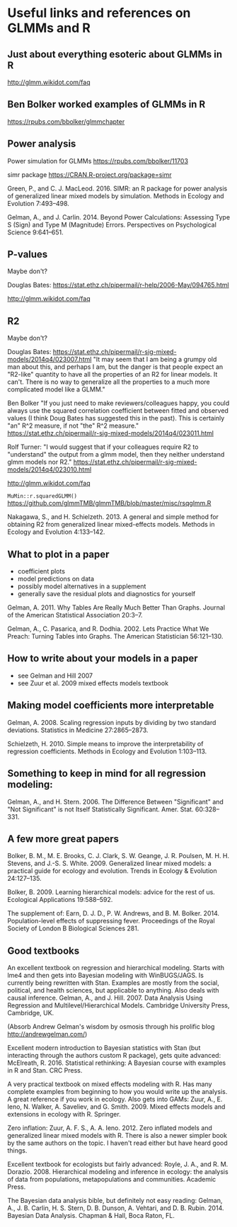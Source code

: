 # Useful links and references on GLMMs and R

## Just about everything esoteric about GLMMs in R

<http://glmm.wikidot.com/faq>

## Ben Bolker worked examples of GLMMs in R

<https://rpubs.com/bbolker/glmmchapter>

## Power analysis 

Power simulation for GLMMs
<https://rpubs.com/bbolker/11703>

simr package
<https://CRAN.R-project.org/package=simr>
 
Green, P., and C. J. MacLeod. 2016. SIMR: an R package for power analysis of generalized linear mixed models by simulation. Methods in Ecology and Evolution 7:493–498.

Gelman, A., and J. Carlin. 2014. Beyond Power Calculations: Assessing Type S (Sign) and Type M (Magnitude) Errors. Perspectives on Psychological Science 9:641–651.

## P-values

Maybe don't? 

Douglas Bates:
<https://stat.ethz.ch/pipermail/r-help/2006-May/094765.html>

<http://glmm.wikidot.com/faq>

## R2

Maybe don't? 

Douglas Bates:
<https://stat.ethz.ch/pipermail/r-sig-mixed-models/2014q4/023007.html>
"It may seem that I am being a grumpy old man about this, and perhaps I am,
but the danger is that people expect an "R2-like" quantity to have all the
properties of an R2 for linear models.  It can't.  There is no way to
generalize all the properties to a much more complicated model like a GLMM."

Ben Bolker
"If you just need to make reviewers/colleagues happy, you could
always use the squared correlation coefficient between fitted and
observed values (I think Doug Bates has suggested this in the past).
This is certainly "an" R^2 measure, if not "the" R^2 measure."
<https://stat.ethz.ch/pipermail/r-sig-mixed-models/2014q4/023011.html>

Rolf Turner:
"I would suggest that if your colleagues require R2 to "understand" the 
output from a glmm model, then they neither understand glmm models nor R2."
<https://stat.ethz.ch/pipermail/r-sig-mixed-models/2014q4/023010.html>

<http://glmm.wikidot.com/faq>

`MuMin::r.squaredGLMM()`
<https://github.com/glmmTMB/glmmTMB/blob/master/misc/rsqglmm.R>

Nakagawa, S., and H. Schielzeth. 2013. A general and simple method for obtaining R2 from generalized linear mixed-effects models. Methods in Ecology and Evolution 4:133–142.

## What to plot in a paper

- coefficient plots 
- model predictions on data
- possibly model alternatives in a supplement
- generally save the residual plots and diagnostics for yourself

Gelman, A. 2011. Why Tables Are Really Much Better Than Graphs. Journal of the American Statistical Association 20:3–7.

Gelman, A., C. Pasarica, and R. Dodhia. 2002. Lets Practice What We Preach: Turning Tables into Graphs. The American Statistician 56:121–130.

## How to write about your models in a paper  

- see Gelman and Hill 2007
- see Zuur et al. 2009 mixed effects models textbook

## Making model coefficients more interpretable

Gelman, A. 2008. Scaling regression inputs by dividing by two standard deviations. Statistics in Medicine 27:2865–2873.

Schielzeth, H. 2010. Simple means to improve the interpretability of regression coefficients. Methods in Ecology and Evolution 1:103–113.

## Something to keep in mind for all regression modeling:

Gelman, A., and H. Stern. 2006. The Difference Between "Significant" and "Not Significant" is not Itself Statistically Significant. Amer. Stat. 60:328–331.

## A few more great papers 

Bolker, B. M., M. E. Brooks, C. J. Clark, S. W. Geange, J. R. Poulsen, M. H. H. Stevens, and J.-S. S. White. 2009. Generalized linear mixed models: a practical guide for ecology and evolution. Trends in Ecology & Evolution 24:127–135.

Bolker, B. 2009. Learning hierarchical models: advice for the rest of us. Ecological Applications 19:588–592.

The supplement of: Earn, D. J. D., P. W. Andrews, and B. M. Bolker. 2014. Population-level effects of suppressing fever. Proceedings of the Royal Society of London B Biological Sciences 281.

## Good textbooks

An excellent textbook on regression and hierarchical modeling. Starts with lme4 and then gets into Bayesian modeling with WinBUGS/JAGS. Is currently being rewritten with Stan. Examples are mostly from the social, political, and health sciences, but applicable to anything. Also deals with causal inference.
Gelman, A., and J. Hill. 2007. Data Analysis Using Regression and Multilevel/Hierarchical Models. Cambridge University Press, Cambridge, UK.

(Absorb Andrew Gelman's wisdom by osmosis through his prolific blog <http://andrewgelman.com/>)

Excellent modern introduction to Bayesian statistics with Stan (but interacting through the authors custom R package), gets quite advanced:
McElreath, R. 2016. Statistical rethinking: A Bayesian course with examples in R and Stan. CRC Press.

A very practical textbook on mixed effects modeling with R. Has many complete examples from beginning to how you would write up the analysis. A great reference if you work in ecology. Also gets into GAMs:
Zuur, A., E. Ieno, N. Walker, A. Saveliev, and G. Smith. 2009. Mixed effects models and extensions in ecology with R. Springer.

Zero inflation:
Zuur, A. F. S., A. A. Ieno. 2012. Zero inflated models and generalized linear mixed models with R.
There is also a newer simpler book by the same authors on the topic. I haven't read either but have heard good things.

Excellent textbook for ecologists but fairly advanced:
Royle, J. A., and R. M. Dorazio. 2008. Hierarchical modeling and inference in ecology: the analysis of data from populations, metapopulations and communities. Academic Press.

The Bayesian data analysis bible, but definitely not easy reading:
Gelman, A., J. B. Carlin, H. S. Stern, D. B. Dunson, A. Vehtari, and D. B. Rubin. 2014. Bayesian Data Analysis. Chapman & Hall, Boca Raton, FL.
